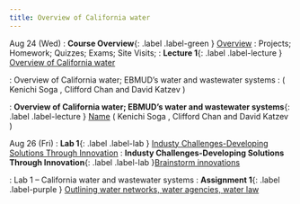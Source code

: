 ```yaml
---
title: Overview of California water
---
```

Aug 24 (Wed) 
: **Course Overview**{: .label .label-green } [Overview](lecture/lec.00)
: Projects; Homework; Quizzes; Exams; Site Visits; 
: **Lecture 1**{: .label .label-lecture } [ Overview of California water](/CivEng112/lectures/aug24)

: Overview of California water; EBMUD’s water and wastewater systems
: ( Kenichi Soga , Clifford Chan and David Katzev )

: **Overview of California water; EBMUD’s water and wastewater systems**{: .label .label-lecture } [Name]()
( Kenichi Soga , Clifford Chan and David Katzev )

Aug 26 (Fri) 
: **Lab 1**{: .label .label-lab } [Industy Challenges-Developing Solutions Through Innovation](lec/lab.01) 
: **Industy Challenges-Developing Solutions Through Innovation**{: .label .label-lab }[Brainstorm innovations]()

: Lab 1 – California water and wastewater systems
: **Assignment 1**{: .label .label-purple } [Outlining water networks, water agencies, water law](lecture/ass.01)

